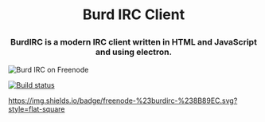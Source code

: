 <h1 align="center">
 
  Burd IRC Client
  
</h1>

<h3 align="center">
 BurdIRC is a modern IRC client written in HTML and JavaScript and using electron.
</h3>

<p align="center>
        <a href="irc://chat.freenode.net/burdirc"><img
                alt="Burd IRC on Freenode"                                      
                src="https://img.shields.io/badge/freenode-%23burdirc-%238B89EC.svg?style=flat-square"></a>
<br>         
</p>



[![Build status](https://ci.appveyor.com/api/projects/status/q0h13y72oanfkbjj/branch/master?svg=true)](https://ci.appveyor.com/project/BurdIRC/burd/branch/master)

https://img.shields.io/badge/freenode-%23burdirc-%238B89EC.svg?style=flat-square
